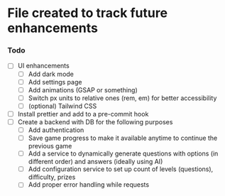 # File created to track future enhancements

### Todo
- [ ] UI enhancements
    - [ ] Add dark mode
    - [ ] Add settings page
    - [ ] Add animations (GSAP or something)
    - [ ] Switch px units to relative ones (rem, em) for better accessibility
    - [ ] (optional) Tailwind CSS 
- [ ] Install prettier and add to a pre-commit hook
- [ ] Create a backend with DB for the following purposes
    - [ ] Add authentication
    - [ ] Save game progress to make it available anytime to continue the previous game
    - [ ] Add a service to dynamically generate questions with options (in different order) and answers (ideally using AI)
    - [ ] Add configuration service to set up count of levels (questions), difficulty, prizes
    - [ ] Add proper error handling while requests

